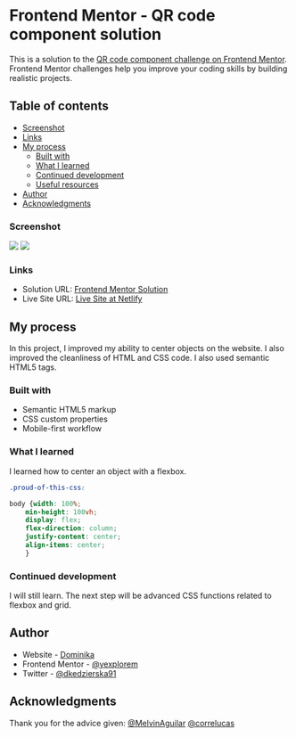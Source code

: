 # Frontend Mentor - QR code component solution

This is a solution to the [QR code component challenge on Frontend Mentor](https://www.frontendmentor.io/challenges/qr-code-component-iux_sIO_H). Frontend Mentor challenges help you improve your coding skills by building realistic projects. 

## Table of contents

  - [Screenshot](#screenshot)
  - [Links](#links)
- [My process](#my-process)
  - [Built with](#built-with)
  - [What I learned](#what-i-learned)
  - [Continued development](#continued-development)
  - [Useful resources](#useful-resources)
- [Author](#author)
- [Acknowledgments](#acknowledgments)


### Screenshot

![](/solution/screenshot1desktop.png)
![](/solution/screenshot2mobile.png)

### Links

- Solution URL: [Frontend Mentor Solution](https://www.frontendmentor.io/solutions/qrcode-2I_sAC3nre#comment-633b2b00e71d06f6b0e5477e)
- Live Site URL: [Live Site at Netlify](https://gorgeous-monstera-c65483.netlify.app)

## My process

In this project, I improved my ability to center objects on the website. I also improved the cleanliness of HTML and CSS code. I also used semantic HTML5 tags.

### Built with

- Semantic HTML5 markup
- CSS custom properties
- Mobile-first workflow

### What I learned

I learned how to center an object with a flexbox.

``` css
.proud-of-this-css:

body {width: 100%;
    min-height: 100vh;
    display: flex;
    flex-direction: column;
    justify-content: center;
    align-items: center;
    }
```
### Continued development

I will still learn. The next step will be advanced CSS functions related to flexbox and grid.
## Author

- Website - [Dominika](https://github.com/explorem)
- Frontend Mentor - [@yexplorem](https://www.frontendmentor.io/profile/explorem)
- Twitter - [@dkedzierska91](https://www.twitter.com/dkedzierska91)

## Acknowledgments
Thank you for the advice given: 
[@MelvinAguilar](https://www.frontendmentor.io/profile/MelvinAguilar)
[@correlucas](https://www.frontendmentor.io/profile/correlucas)
